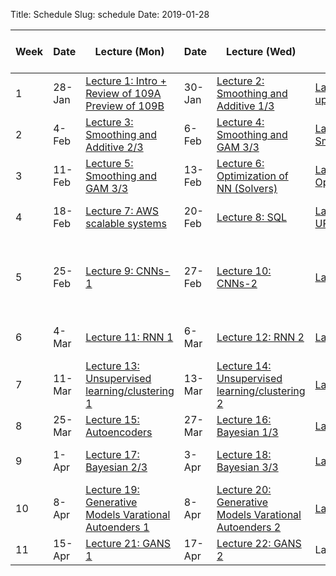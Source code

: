 Title: Schedule
Slug: schedule
Date: 2019-01-28


|﻿Week|Date|Lecture (Mon)|Date|Lecture (Wed)|Lab|a-sections|Assignment (release and due) |
|-----|-----|-----|-----|-----|-----|-----|-----|
|1|28-Jan|[Lecture 1: Intro + Review of 109A Preview of 109B ]({filename}/lectures/lecture1/index.md)|30-Jan|[Lecture 2: Smoothing and Additive 1/3]({filename}/lectures/lecture2/index.md)|[Lab 1: Setting up enviroment]({filename}/labs/lab1/index.md)|[]({filename}/pages/README.md)|[]({filename}/pages/README.md)|
|2|4-Feb|[Lecture 3: Smoothing and Additive 2/3]({filename}/lectures/lecture3/index.md)|6-Feb|[Lecture 4: Smoothing and GAM 3/3 ]({filename}/lectures/lecture4/index.md)|[Lab 2: Smoothing/GAM ]({filename}/labs/lab2/index.md)|[]({filename}/pages/README.md)|[]({filename}/pages/README.md)|
|3|11-Feb|[Lecture 5: Smoothing and GAM 3/3 ]({filename}/lectures/lecture5/index.md)|13-Feb|[Lecture 6: Optimization of NN (Solvers) ]({filename}/lectures/lecture6/index.md)|[Lab 3: Optimization]({filename}/labs/lab3/index.md)|Advanced Section 1: Optimization/EMD |[]({filename}/pages/README.md)|
|4|18-Feb|[Lecture 7: AWS scalable systems]({filename}/lectures/lecture7/index.md)|20-Feb|[Lecture 8:  SQL]({filename}/lectures/lecture8/index.md)|[Lab 4: Setting UP AWS]({filename}/labs/lab4/index.md)|Advanced Section 2: Dropout|[]({filename}/pages/README.md)|
|5|25-Feb|[Lecture 9: CNNs-1]({filename}/lectures/lecture9/index.md)|27-Feb|[Lecture 10: CNNs-2]({filename}/lectures/lecture10/index.md)|[Lab 5: CNNs]({filename}/labs/lab5/index.md)|Advanced Section 3: ConvNets: LeNet, AlexNet, VGG-15, ResNet and Inception|[]({filename}/pages/README.md)|
|6|4-Mar|[Lecture 11: RNN 1]({filename}/lectures/lecture11/index.md)|6-Mar|[Lecture 12: RNN 2]({filename}/lectures/lecture12/index.md)|[Lab 6: RNNS]({filename}/labs/lab6/index.md)|Advanced Section 4: LSTN, GRU in NLP |[]({filename}/pages/README.md)|
|7|11-Mar|[Lecture 13: Unsupervised learning/clustering 1]({filename}/lectures/lecture13/index.md)|13-Mar|[Lecture 14: Unsupervised learning/clustering 2]({filename}/lectures/lecture14/index.md)|[Lab 7: Clusterig ]({filename}/labs/lab7/index.md)|Advanced Section 5: Unsup + AE |[]({filename}/pages/README.md)|
|8|25-Mar|[Lecture 15: Autoencoders]({filename}/lectures/lecture15/index.md)|27-Mar|[Lecture 16: Bayesian 1/3]({filename}/lectures/lecture16/index.md)|[Lab 8: Bayes 1]({filename}/labs/lab8/index.md)|[]({filename}/pages/README.md)|[]({filename}/pages/README.md)|
|9|1-Apr|[Lecture 17: Bayesian 2/3]({filename}/lectures/lecture17/index.md)|3-Apr|[Lecture 18: Bayesian 3/3]({filename}/lectures/lecture18/index.md)|[Lab 9: Bayes 2]({filename}/labs/lab9/index.md)|Advanced Section 7:LDA and Bayes|[]({filename}/pages/README.md)|
|10|8-Apr|[Lecture 19: Generative Models Varational Autoenders 1]({filename}/lectures/lecture19/index.md)|8-Apr|[Lecture 20: Generative Models Varational Autoenders 2]({filename}/lectures/lecture20/index.md)|[Lab 10: VAE]({filename}/labs/lab10/index.md)|Advanced Section 8:VAE+GANS|[]({filename}/pages/README.md)|
|11|15-Apr|[Lecture 21: GANS 1]({filename}/lectures/lecture21/index.md)|17-Apr|[Lecture 22: GANS 2]({filename}/lectures/lecture22/index.md)|Lab 11: GANS|[]({filename}/pages/README.md)|[]({filename}/pages/README.md)|
